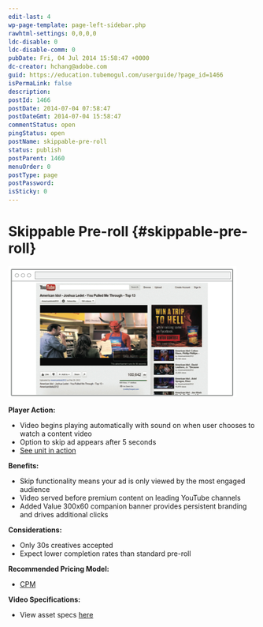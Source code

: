 ```yaml
---
edit-last: 4
wp-page-template: page-left-sidebar.php
rawhtml-settings: 0,0,0,0
ldc-disable: 0
ldc-disable-comm: 0
pubDate: Fri, 04 Jul 2014 15:58:47 +0000
dc-creator: hchang@adobe.com
guid: https://education.tubemogul.com/userguide/?page_id=1466
isPermaLink: false
description: 
postId: 1466
postDate: 2014-07-04 07:58:47
postDateGmt: 2014-07-04 15:58:47
commentStatus: open
pingStatus: open
postName: skippable-pre-roll
status: publish
postParent: 1460
menuOrder: 0
postType: page
postPassword: 
isSticky: 0
---
```


# Skippable Pre-roll {#skippable-pre-roll}

[ ![Skippable Pre-roll](assets/skippable-pre-roll.png)](assets/skippable-pre-roll.png)
  
**Player Action:**

* Video begins playing automatically with sound on when user chooses to watch a content video
* Option to skip ad appears after 5 seconds
* [See unit in action](https://www.tubemogul.com/marketing/showcase/pre-roll-skippable.html)

**Benefits:**

* Skip functionality means your ad is only viewed by the most engaged audience
* Video served before premium content on leading YouTube channels
* Added Value 300x60 companion banner provides persistent branding and drives additional clicks

**Considerations:**

* Only 30s creatives accepted
* Expect lower completion rates than standard pre-roll

**Recommended Pricing Model:**

* [CPM](../../../../user-guide/planning/ad-formats/performance-pricing.md)

**Video Specifications:**

* View asset specs [here](https://www.tubemogul.com/ad-specs/)

